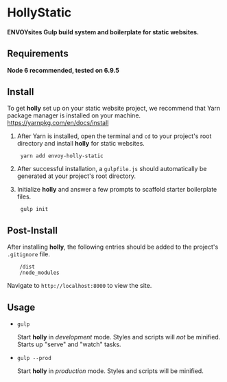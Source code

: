 # HollyStatic

#### ENVOYsites Gulp build system and boilerplate for static websites.

## Requirements
**Node 6 recommended, tested on 6.9.5**

## Install
To get **holly** set up on your static website project, we recommend that Yarn package manager is installed on your machine. 
https://yarnpkg.com/en/docs/install

1. After Yarn is installed, open the terminal and `cd` to your project's root directory and install **holly** for static websites.

        yarn add envoy-holly-static

2. After successful installation, a `gulpfile.js` should automatically be generated at your project's root directory. 

3. Initialize **holly** and answer a few prompts to scaffold starter boilerplate files. 

        gulp init

## Post-Install
After installing **holly**, the following entries should be added to the project's `.gitignore` file.

        /dist
        /node_modules

Navigate to `http://localhost:8000` to view the site. 

## Usage

* `gulp`

    Start **holly** in *development* mode. Styles and scripts will *not* be minified. Starts up "serve" and "watch" tasks. 

* `gulp --prod`

    Start **holly** in *production* mode. Styles and scripts will be minified.
